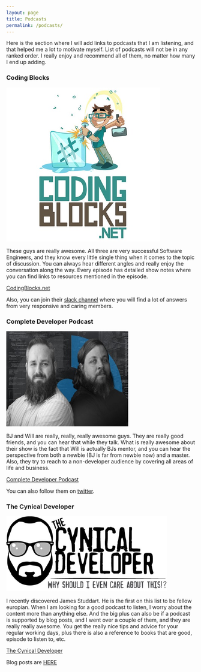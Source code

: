 ```yaml
---
layout: page
title: Podcasts
permalink: /podcasts/
---
```

Here is the section where I will add links to podcasts that I am listening, and that helped me a lot to motivate myself. List of podcasts will not be in any ranked order. I really enjoy and recommend all of them, no matter how many I end up adding.

### Coding Blocks

![cb](/images/coding-blocks-small.jpg "Coding Blocks")

These guys are really awesome. All three are very successful Software Engineers, and they know every little single thing when it comes to the topic of discussion. You can always hear different angles and really enjoy the conversation along the way. Every episode has detailed show notes where you can find links to resources mentioned in the episode.

[CodingBlocks.net](https://www.codingblocks.net/)

Also, you can join their [slack channel](https://www.codingblocks.net/slack/) where you will find a lot of answers from very responsive and caring members.


### Complete Developer Podcast


![cdp](/images/complete-dev-pod.jpg "CDP")

BJ and Will are really, really, really awesome guys. They are really good friends, and you can hear that while they talk. What is really awesome about their show is the fact that Will is actually BJs mentor, and you can hear the perspective from both a newbie (BJ is far from newbie now) and a master. Also, they try to reach to a non-developer audience by covering all areas of life and business.

[Complete Developer Podcast](http://completedeveloperpodcast.com/)

You can also follow them on [twitter](https://twitter.com/CompleteDevPod).


### The Cynical Developer


![tcd](/images/cynical-developer.jpg "tcd")


I recently discovered James Studdart. He is the first on this list to be fellow europian. When I am looking for a good podcast to listen, I worry about the content more than anything else. And the big plus can also be if a podcast is supported by blog posts, and I went over a couple of them, and they are really really awesome. You get the really nice tips and advice for your regular working days, plus there is also a reference to books that are good, episode to listen to, etc.

[The Cynical Developer](http://cynicaldeveloper.com/)

Blog posts are [HERE](http://cynicaldeveloper.com/Blog)
